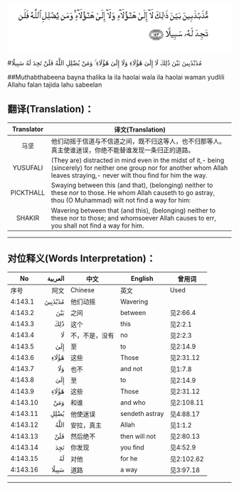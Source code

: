 ![004:143](images/004_143.gif)

#مُذَبْذَبِينَ بَيْنَ ذَٰلِكَ لَا إِلَىٰ هَٰؤُلَاءِ وَلَا إِلَىٰ هَٰؤُلَاءِ ۚ وَمَنْ يُضْلِلِ اللَّهُ فَلَنْ تَجِدَ لَهُ سَبِيلًا  

##Muthabthabeena bayna thalika la ila haolai wala ila haolai waman yudlili Allahu falan tajida lahu sabeelan  

## 翻译(Translation)：

| Translator | 译文(Translation)                                            |
| :--------: | ------------------------------------------------------------ |
|    马坚    | 他们动摇于信道与不信道之间，既不归这等人，也不归那等人。 真主使谁迷误，你绝不能替谁发现一条归正的道路。 |
|  YUSUFALI  | (They are) distracted in mind even in the midst of it,- being (sincerely) for neither one group nor for another whom Allah leaves straying,- never wilt thou find for him the way. |
| PICKTHALL  | Swaying between this (and that), (belonging) neither to these nor to those. He whom Allah causeth to go astray, thou (O Muhammad) wilt not find a way for him: |
|   SHAKIR   | Wavering between that (and this), (belonging) neither to these nor to those; and whomsoever Allah causes to err, you shall not find a way for him. |

---

## 对位释义(Words Interpretation)：

| No   | العربية | 中文    | English | 曾用词 |
| ---- | ------: | ------- | ------- | ------ |
| 序号 |    阿文 | Chinese | 英文    | Used   |
| 4:143.1  | مُذَبْذَبِينَ | 他们动摇       | Wavering       |            |
| 4:143.2  | بَيْنَ     | 之间           | between        | 见2:66.4   |
| 4:143.3  | ذَٰلِكَ     | 这个           | this           | 见2:2.1    |
| 4:143.4  | لَا      | 不，不是，没有 | no             | 见2:2.3    |
| 4:143.5  | إِلَىٰ     | 至             | to             | 见2:14.9   |
| 4:143.6  | هَٰؤُلَاءِ   | 这些           | Those          | 见2:31.12  |
| 4:143.7  | وَلَا     | 也不           | and not        | 见1:7.8    |
| 4:143.8  | إِلَىٰ     | 至             | to             | 见2:14.9   |
| 4:143.9  | هَٰؤُلَاءِ   | 这些           | Those          | 见2:31.12  |
| 4:143.10 | وَمَنْ     | 和谁           | and who        | 见2:108.11 |
| 4:143.11 | يُضْلِلِ    | 他使迷误       | sendeth astray | 见4:88.17  |
| 4:143.12 | اللَّهُ    | 安拉，真主     | Allah          | 见1:1.2    |
| 4:143.13 | فَلَنْ     | 然后绝不       | then will not  | 见2:80.13  |
| 4:143.14 | تَجِدَ     | 你发现         | you find       | 见4:52.9   |
| 4:143.15 | لَهُ      | 对他           | for he         | 见2:102.62 |
| 4:143.16 | سَبِيلًا   | 道路           | a way          | 见3:97.18  |

---
